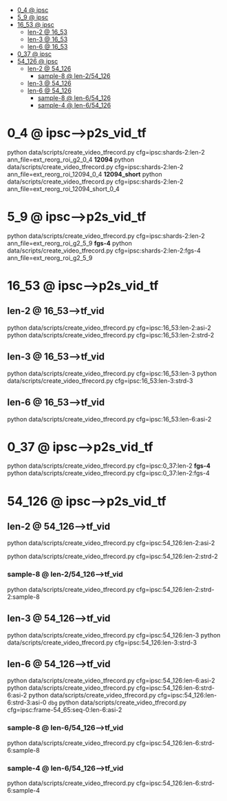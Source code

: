 <!-- MarkdownTOC -->

- [0_4        @ ipsc](#0_4___ipsc_)
- [5_9       @ ipsc](#5_9___ipsc_)
- [16_53       @ ipsc](#16_53___ipsc_)
    - [len-2       @ 16_53](#len_2___16_5_3_)
    - [len-3       @ 16_53](#len_3___16_5_3_)
    - [len-6       @ 16_53](#len_6___16_5_3_)
- [0_37       @ ipsc](#0_37___ipsc_)
- [54_126       @ ipsc](#54_126___ipsc_)
    - [len-2       @ 54_126](#len_2___54_126_)
        - [sample-8       @ len-2/54_126](#sample_8___len_2_54_126_)
    - [len-3       @ 54_126](#len_3___54_126_)
    - [len-6       @ 54_126](#len_6___54_126_)
        - [sample-8       @ len-6/54_126](#sample_8___len_6_54_126_)
        - [sample-4       @ len-6/54_126](#sample_4___len_6_54_126_)

<!-- /MarkdownTOC -->

<a id="0_4___ipsc_"></a>
# 0_4        @ ipsc-->p2s_vid_tf
python data/scripts/create_video_tfrecord.py cfg=ipsc:shards-2:len-2 ann_file=ext_reorg_roi_g2_0_4
**12094**
python data/scripts/create_video_tfrecord.py cfg=ipsc:shards-2:len-2 ann_file=ext_reorg_roi_12094_0_4
**12094_short**
python data/scripts/create_video_tfrecord.py cfg=ipsc:shards-2:len-2 ann_file=ext_reorg_roi_12094_short_0_4

<a id="5_9___ipsc_"></a>
# 5_9       @ ipsc-->p2s_vid_tf
python data/scripts/create_video_tfrecord.py cfg=ipsc:shards-2:len-2 ann_file=ext_reorg_roi_g2_5_9
**fgs-4**
python data/scripts/create_video_tfrecord.py cfg=ipsc:shards-2:len-2:fgs-4 ann_file=ext_reorg_roi_g2_5_9

<a id="16_53___ipsc_"></a>
# 16_53       @ ipsc-->p2s_vid_tf
<a id="len_2___16_5_3_"></a>
## len-2       @ 16_53-->tf_vid
python data/scripts/create_video_tfrecord.py cfg=ipsc:16_53:len-2:asi-2
python data/scripts/create_video_tfrecord.py cfg=ipsc:16_53:len-2:strd-2
<a id="len_3___16_5_3_"></a>
## len-3       @ 16_53-->tf_vid
python data/scripts/create_video_tfrecord.py cfg=ipsc:16_53:len-3
python data/scripts/create_video_tfrecord.py cfg=ipsc:16_53:len-3:strd-3
<a id="len_6___16_5_3_"></a>
## len-6       @ 16_53-->tf_vid
python data/scripts/create_video_tfrecord.py cfg=ipsc:16_53:len-6:asi-2

<a id="0_37___ipsc_"></a>
# 0_37       @ ipsc-->p2s_vid_tf
python data/scripts/create_video_tfrecord.py cfg=ipsc:0_37:len-2
**fgs-4**
python data/scripts/create_video_tfrecord.py cfg=ipsc:0_37:len-2:fgs-4 

<a id="54_126___ipsc_"></a>
# 54_126       @ ipsc-->p2s_vid_tf
<a id="len_2___54_126_"></a>
## len-2       @ 54_126-->tf_vid
python data/scripts/create_video_tfrecord.py cfg=ipsc:54_126:len-2:asi-2

python data/scripts/create_video_tfrecord.py cfg=ipsc:54_126:len-2:strd-2
<a id="sample_8___len_2_54_126_"></a>
### sample-8       @ len-2/54_126-->tf_vid
python data/scripts/create_video_tfrecord.py cfg=ipsc:54_126:len-2:strd-2:sample-8

<a id="len_3___54_126_"></a>
## len-3       @ 54_126-->tf_vid
python data/scripts/create_video_tfrecord.py cfg=ipsc:54_126:len-3
python data/scripts/create_video_tfrecord.py cfg=ipsc:54_126:len-3:strd-3
<a id="len_6___54_126_"></a>
## len-6       @ 54_126-->tf_vid
python data/scripts/create_video_tfrecord.py cfg=ipsc:54_126:len-6:asi-2
python data/scripts/create_video_tfrecord.py cfg=ipsc:54_126:len-6:strd-6:asi-2
python data/scripts/create_video_tfrecord.py cfg=ipsc:54_126:len-6:strd-3:asi-0
`dbg`
python data/scripts/create_video_tfrecord.py cfg=ipsc:frame-54_65:seq-0:len-6:asi-2
<a id="sample_8___len_6_54_126_"></a>
### sample-8       @ len-6/54_126-->tf_vid
python data/scripts/create_video_tfrecord.py cfg=ipsc:54_126:len-6:strd-6:sample-8
<a id="sample_4___len_6_54_126_"></a>
### sample-4       @ len-6/54_126-->tf_vid
python data/scripts/create_video_tfrecord.py cfg=ipsc:54_126:len-6:strd-6:sample-4
